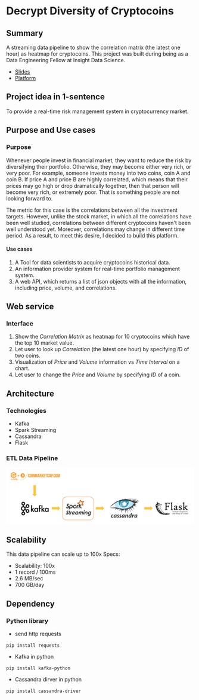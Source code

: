 # Decrypt Diversity of Cryptocoins

## Summary
A streaming data pipeline to show the correlation matrix (the latest one hour) as heatmap for cryptocoins. This project was built during being as a Data Engineering Fellow at Insight Data Science.

* [Slides](http://www.bit.ly/2ntauKR) 
* [Platform](http://www.bit.ly/2s3wlxo)


## Project idea in 1-sentence
To provide a real-time risk management system in cryptocurrency market.

## Purpose and Use cases
### Purpose
Whenever people invest in financial market, they want to reduce the risk by diversifying their portfolio.
Otherwise, they may become either very rich, or very poor. For example, someone invests money into two coins, coin A and coin B. If price A and price B are highly correlated, which means that their prices may go high or drop dramatically together, then that person will become very rich, or extremely poor. That is something people are not looking forward to.

The metric for this case is the correlations between all the investment targets. However, unlike the stock market, in which all the correlations have been well studied, correlations between different cryptocoins haven't been well understood yet. Moreover, correlations may change in different time period. As a result, to meet this desire, I decided to build this platform.

#### Use cases
1. A Tool for data scientists to acquire cryptocoins historical data.
2. An information provider system for real-time portfolio management system.
3. A web API, which returns a list of json objects with all the information, including price, volume, and correlations.



## Web service
### Interface
1. Show the *Correlation Matrix* as heatmap for 10 cryptocoins which have the top 10 market value.
2. Let user to look up *Correlation* (the latest one hour) by specifying *ID* of two coins.
3. Visualization of *Price* and *Volume* information vs *Time Interval* on a chart.
4. Let user to change the *Price* and *Volume* by specifying *ID* of a coin.



## Architecture
### Technologies
* Kafka
* Spark Streaming
* Cassandra
* Flask

### ETL Data Pipeline
![ETL data pipeline](picture/InsightArchitecture.png)



## Scalability
This data pipeline can scale up to 100x
Specs:
* Scalability: 100x
* 1 record / 100ms
* 2.6 MB/sec
* 700 GB/day




## Dependency
### Python library
* send http requests
```
pip install requests
```

* Kafka in python
```
pip install kafka-python
```

* Cassandra dirver in python
```
pip install cassandra-driver
```
